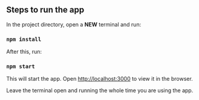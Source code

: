 ## Steps to run the app

In the project directory, open a **NEW** terminal and run:

### `npm install`

After this, run:

### `npm start`

This will start the app.
Open [http://localhost:3000](http://localhost:3000) to view it in the browser.

Leave the terminal open and running the whole time you are using the app.
